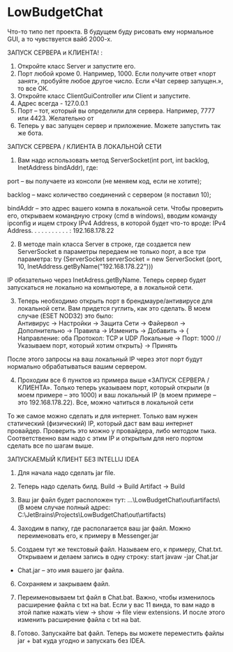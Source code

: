 # LowBudgetChat
Что-то типо пет проекта. В будущем буду рисовать ему нормальное GUI, а то чувствуется вайб 2000-х.

ЗАПУСК СЕРВЕРА и КЛИЕНТА! :
1.	Откройте класс Server и запустите его. 
2.	Порт любой кроме 0. Например, 1000. Если получите ответ «порт занят», пробуйте любое другое число. Если «Чат сервер запущен.», то все ОК.
3.	Откройте класс ClientGuiController или Client и запустите. 
4.	Адрес всегда - 127.0.0.1
5.	Порт – тот, который вы определили для сервера. Например, 7777 или 4423. Желательно от 
6.	Теперь у вас запущен сервер и приложение. Можете запустить так же бота.

ЗАПУСК СЕРВЕРА / КЛИЕНТА В ЛОКАЛЬНОЙ СЕТИ

1.	Вам надо использовать метод ServerSocket(int port, int backlog, InetAddress bindAddr), где: 

port – вы получаете из консоли (не меняем код, если не хотите);

backlog – макс количество соединений с сервером (я поставил 10);

bindAddr – это адрес вашего компа в локальной сети. Чтобы проверить его, открываем командную строку (cmd в windows), вводим команду ipconfig и ищем строку IPv4 Address, в которой будет что-то вроде: 
IPv4 Address. . . . . . . . . . . : 192.168.178.22

2.	В методе main класса Server в строке, где создается new ServerSocket в параметры передаем не только порт, а все три параметра:
try (ServerSocket serverSocket = new ServerSocket (port, 10, InetAddress.getByName("192.168.178.22")))

IP обязательно через InetAdress.getByName. 
Теперь сервер будет запускаться не локально на компьютере, а в локальной сети. 

3.	Теперь необходимо открыть порт в брендмауре/антивирусе для локальной сети. Вам придется гуглить, как это сделать. В моем случае (ESET NOD32) это было:  
Антивирус -> Настройки -> Защита Сети -> Файервол -> Дополнительно -> Правила -> Изменить -> Добавить  -> {
Направление: оба
Протокол: TCP и UDP
Локальные -> Порт: 1000 //Указываем порт, который хотим открыть}  -> Принять

После этого запросы на ваш локальный IP через этот порт будут нормально обрабатываться вашим сервером. 

4.	Проходим все 6 пунктов из примера выше «ЗАПУСК СЕРВЕРА / КЛИЕНТА». Только теперь указываем порт, который открыли (в моем примере – это 1000) и ваш локальный IP (в моем примере – это 192.168.178.22). Все, можно чатиться в локальной сети

То же самое можно сделать и для интернет. Только вам нужен статический (физический) IP, который даст вам ваш интернет провайдер. Проверить это можно у провайдера, либо методом тыка. Соответственно вам надо с этим IP и открытым для него портом сделать все по шагам выше.

ЗАПУСКАЕМЫЙ КЛИЕНТ БЕЗ INTELLIJ IDEA

1.	Для начала надо сделать jar file. 

2.	Теперь надо сделать билд. 
Build -> Build Artifact -> Build

3.	Ваш jar файл будет расположен тут: …\LowBudgetChat\out\artifacts\ 
(В моем случае полный адрес: C:\JetBrains\Projects\LowBudgetChat\out\artifacts\)

4.	Заходим в папку, где располагается ваш jar файл. Можно переименовать его, к примеру в Messenger.jar 

5.	Создаем тут же текстовый файл. Называем его, к примеру, Chat.txt. Открываем и делаем запись в одну строку: start javaw -jar Chat.jar

* Chat.jar – это имя вашего jar файла.

6.	Сохраняем и закрываем файл. 

7.	Переименовываем txt файл в Chat.bat. Важно, чтобы изменилось расширение файла с txt на bat. Если у вас 11 винда, то вам надо в этой папке нажать view -> show -> file view extensions. И после этого изменить расширение файла с txt на bat. 

8.	Готово. Запускайте bat файл. Теперь вы можете переместить файлы jar + bat куда угодно и запускать без IDEA. 
